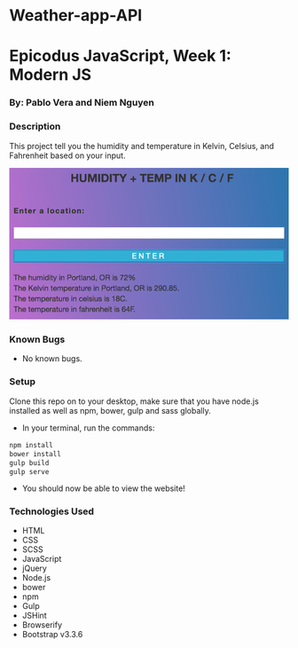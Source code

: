 # Weather-app-API

# Epicodus JavaScript, Week 1: Modern JS

### By: Pablo Vera and Niem Nguyen

### Description

This project tell you the humidity and temperature in Kelvin, Celsius, and Fahrenheit based on your input.

![screenshot of weather app API](img/weather.png)

### Known Bugs

* No known bugs.

### Setup

Clone this repo on to your desktop, make sure that you have node.js installed as well as npm, bower, gulp and sass globally.

* In your terminal, run the commands:
```shell
npm install
bower install
gulp build
gulp serve
```
* You should now be able to view the website!

### Technologies Used
* HTML
* CSS
* SCSS
* JavaScript
* jQuery
* Node.js
* bower
* npm
* Gulp
* JSHint
* Browserify
* Bootstrap v3.3.6
